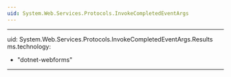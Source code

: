 ```yaml
---
uid: System.Web.Services.Protocols.InvokeCompletedEventArgs
---
```


---
uid: System.Web.Services.Protocols.InvokeCompletedEventArgs.Results
ms.technology: 
  - "dotnet-webforms"
---
